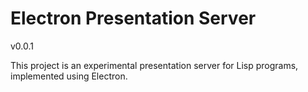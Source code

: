 # Electron Presentation Server
v0.0.1

This project is an experimental presentation server for Lisp programs, implemented using Electron.
